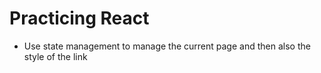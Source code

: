 # Practicing React

- Use state management to manage the current page and then also the style of the link

